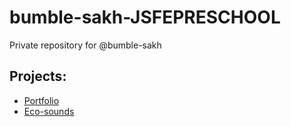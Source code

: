 # bumble-sakh-JSFEPRESCHOOL

Private repository for @bumble-sakh

## Projects:

- [Portfolio](https://rolling-scopes-school.github.io/bumble-sakh-JSFEPRESCHOOL/portfolio/)
- [Eco-sounds](https://rolling-scopes-school.github.io/bumble-sakh-JSFEPRESCHOOL/eco-sounds/)
